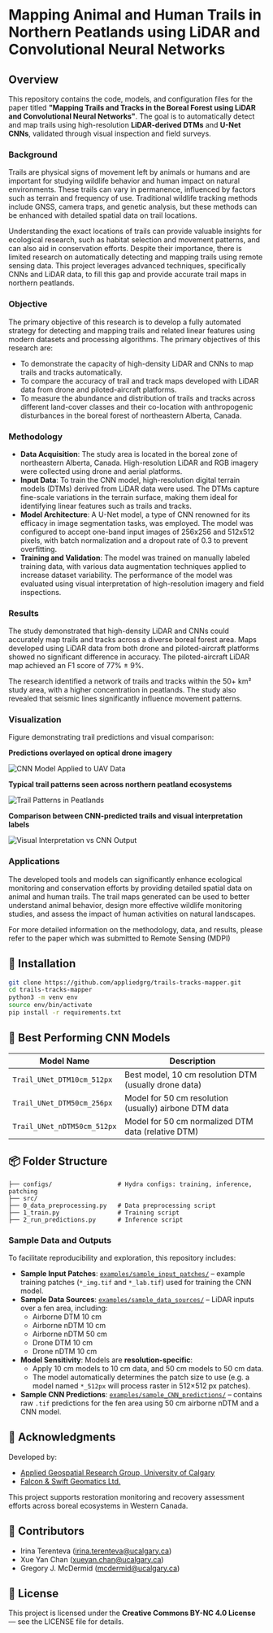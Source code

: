 # Mapping Animal and Human Trails in Northern Peatlands using LiDAR and Convolutional Neural Networks

## Overview
This repository contains the code, models, and configuration files for the paper titled **"Mapping Trails and Tracks in the Boreal Forest using LiDAR and Convolutional Neural Networks"**. The goal is to automatically detect and map trails using high-resolution **LiDAR-derived DTMs** and **U-Net CNNs**, validated through visual inspection and field surveys.

### Background
Trails are physical signs of movement left by animals or humans and are important for studying wildlife behavior and human impact on natural environments. These trails can vary in permanence, influenced by factors such as terrain and frequency of use. Traditional wildlife tracking methods include GNSS, camera traps, and genetic analysis, but these methods can be enhanced with detailed spatial data on trail locations.

Understanding the exact locations of trails can provide valuable insights for ecological research, such as habitat selection and movement patterns, and can also aid in conservation efforts. Despite their importance, there is limited research on automatically detecting and mapping trails using remote sensing data. This project leverages advanced techniques, specifically CNNs and LiDAR data, to fill this gap and provide accurate trail maps in northern peatlands.

### Objective
The primary objective of this research is to develop a fully automated strategy for detecting and mapping trails and related linear features using modern datasets and processing algorithms. The primary objectives of this research are:
- To demonstrate the capacity of high-density LiDAR and CNNs to map trails and tracks automatically.
- To compare the accuracy of trail and track maps developed with LiDAR data from drone and piloted-aircraft platforms.
- To measure the abundance and distribution of trails and tracks across different land-cover classes and their co-location with anthropogenic disturbances in the boreal forest of northeastern Alberta, Canada.

### Methodology
- **Data Acquisition**: The study area is located in the boreal zone of northeastern Alberta, Canada. High-resolution LiDAR and RGB imagery were collected using drone and aerial platforms.
- **Input Data**: To train the CNN model, high-resolution digital terrain models (DTMs) derived from LiDAR data were used. The DTMs capture fine-scale variations in the terrain surface, making them ideal for identifying linear features such as trails and tracks.
- **Model Architecture**: A U-Net model, a type of CNN renowned for its efficacy in image segmentation tasks, was employed. The model was configured to accept one-band input images of 256x256 and 512x512 pixels, with batch normalization and a dropout rate of 0.3 to prevent overfitting.
- **Training and Validation**: The model was trained on manually labeled training data, with various data augmentation techniques applied to increase dataset variability. The performance of the model was evaluated using visual interpretation of high-resolution imagery and field inspections.


### Results
The study demonstrated that high-density LiDAR and CNNs could accurately map trails and tracks across a diverse boreal forest area. Maps developed using LiDAR data from both drone and piloted-aircraft platforms showed no significant difference in accuracy. The piloted-aircraft LiDAR map achieved an F1 score of 77% ± 9%.

The research identified a network of trails and tracks within the 50+ km² study area, with a higher concentration in peatlands. The study also revealed that seismic lines significantly influence movement patterns.

### Visualization
Figure demonstrating trail predictions and visual comparison:

**Predictions overlayed on optical drone imagery**

![CNN Model Applied to UAV Data](examples/figures/CNN_at_UAVdata.png)

**Typical trail patterns seen across northern peatland ecosystems**

![Trail Patterns in Peatlands](examples/figures/trail_patterns.png)

**Comparison between CNN-predicted trails and visual interpretation labels**

![Visual Interpretation vs CNN Output](examples/figures/visual_vs_CNN.png)

### Applications
The developed tools and models can significantly enhance ecological monitoring and conservation efforts by providing detailed spatial data on animal and human trails. The trail maps generated can be used to better understand animal behavior, design more effective wildlife monitoring studies, and assess the impact of human activities on natural landscapes.

For more detailed information on the methodology, data, and results, please refer to the paper which was submitted to Remote Sensing (MDPI)



## 🔧 Installation
```bash
git clone https://github.com/appliedgrg/trails-tracks-mapper.git
cd trails-tracks-mapper
python3 -m venv env
source env/bin/activate
pip install -r requirements.txt
```

## 🧠 Best Performing CNN Models
| Model Name                     | Description                                           |
|--------------------------------|-------------------------------------------------------|
| `Trail_UNet_DTM10cm_512px`     | Best model, 10 cm resolution DTM (usually drone data) |
| `Trail_UNet_DTM50cm_256px`     | Model for 50 cm resolution (usually) airbone DTM data |
| `Trail_UNet_nDTM50cm_512px`    | Model for 50 cm normalized DTM data (relative DTM)    |

## 📦 Folder Structure
```
├── configs/                  # Hydra configs: training, inference, patching
├── src/                      
├── 0_data_preprocessing.py   # Data preprocessing script
├── 1_train.py                # Training script
├── 2_run_predictions.py      # Inference script
```

### Sample Data and Outputs
To facilitate reproducibility and exploration, this repository includes:

- **Sample Input Patches**: [`examples/sample_input_patches/`](examples/sample_input_patches) – example training patches (`*_img.tif` and `*_lab.tif`) used for training the CNN model.
- **Sample Data Sources**: [`examples/sample_data_sources/`](examples/sample_data_sources) – LiDAR inputs over a fen area, including:
  - Airborne DTM 10 cm
  - Airborne nDTM 10 cm
  - Airborne nDTM 50 cm
  - Drone DTM 10 cm
  - Drone nDTM 10 cm
- **Model Sensitivity**: Models are **resolution-specific**:
  - Apply 10 cm models to 10 cm data, and 50 cm models to 50 cm data.
  - The model automatically determines the patch size to use (e.g. a model named `*_512px` will process raster in 512×512 px patches).
- **Sample CNN Predictions**: [`examples/sample_CNN_predictions/`](examples/sample_CNN_predictions) – contains raw `.tif` predictions for the fen area using 50 cm airborne nDTM and a CNN model.

## 🤝 Acknowledgments

Developed by:

- [Applied Geospatial Research Group, University of Calgary](https://www.appliedgrg.ca/)
- [Falcon & Swift Geomatics Ltd.](https://www.falconandswift.ca/)

This project supports restoration monitoring and recovery assessment efforts across boreal ecosystems in Western Canada.

## 👥 Contributors
- Irina Terenteva (irina.terenteva@ucalgary.ca)
- Xue Yan Chan (xueyan.chan@ucalgary.ca)
- Gregory J. McDermid (mcdermid@ucalgary.ca)

## 📄 License
This project is licensed under the **Creative Commons BY-NC 4.0 License** — see the LICENSE file for details.


